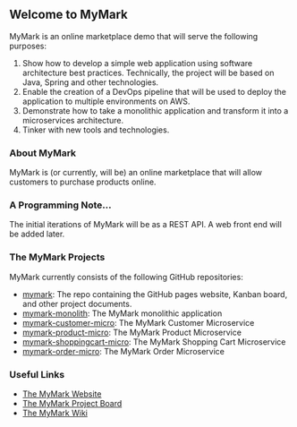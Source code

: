## Welcome to MyMark

MyMark is an online marketplace demo that will serve the following purposes:

1. Show how to develop a simple web application using software architecture best practices. Technically, the project will be based on Java, Spring and other technologies.
2. Enable the creation of a DevOps pipeline that will be used to deploy the application to multiple environments on AWS. 
3. Demonstrate how to take a monolithic application and transform it into a microservices architecture.
4. Tinker with new tools and technologies.

### About MyMark

MyMark is (or currently, will be) an online marketplace that will allow customers to purchase products online.

### A Programming Note...

The initial iterations of MyMark will be as a REST API. A web front end will be added later.

### The MyMark Projects

MyMark currently consists of the following GitHub repositories:

- [mymark](https://github.com/jsicree/mymark): The repo containing the GitHub pages website, Kanban board, and other project documents.
- [mymark-monolith](https://github.com/jsicree/mymark-monolith): The MyMark monolithic application
- [mymark-customer-micro](https://github.com/jsicree/mymark-customer-micro): The MyMark Customer Microservice
- [mymark-product-micro](https://github.com/jsicree/mymark-product-micro): The MyMark Product Microservice
- [mymark-shoppingcart-micro](https://github.com/jsicree/mymark-shoppingcart-micro): The MyMark Shopping Cart Microservice
- [mymark-order-micro](https://github.com/jsicree/mymark-order-micro): The MyMark Order Microservice

### Useful Links

- [The MyMark Website](https://jsicree.github.io/mymark)
- [The MyMark Project Board](https://github.com/jsicree/mymark/projects/1)
- [The MyMark Wiki](https://github.com/jsicree/mymark/wiki)
